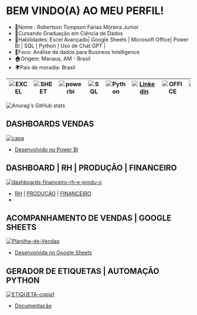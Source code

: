 
# BEM VINDO(A) AO MEU PERFIL!

- 📌Nome : Robertson Tompson Farias Moreira Junior
- 📙Cursando Graduação em Ciência de Dados
- 💼Habilidades: Excel Avançado| Google Sheets | Microsoft Office| Power BI | SQL | Python | Uso de Chat GPT |
- 🎯Foco: Análise de dados para Business Intelligence
- 🏠Origem: Manaus, AM - Brasil
- 🌍País de moradia: Brasil


|![EXCEL](https://img.shields.io/badge/Microsoft_Excel-217346?style=for-the-badge&logo=microsoft-excel&logoColor=white)| ![SHEET](https://img.shields.io/badge/Google%20Sheets-34A853?style=for-the-badge&logo=google-sheets&logoColor=white)|![powerbi](https://img.shields.io/badge/PowerBI-F2C811?style=for-the-badge&logo=Power%20BI&logoColor=white)|![SQL](https://img.shields.io/badge/MySQL-005C84?style=for-the-badge&logo=mysql&logoColor=white)|![Python](https://img.shields.io/badge/Python-FFD43B?style=for-the-badge&logo=python&logoColor=blue)|[![Linkedin](https://img.shields.io/badge/LinkedIn-0077B5?style=for-the-badge&logo=linkedin&logoColor=white)](https://www.linkedin.com/in/tompson-moreira/)|![OFFICE](https://img.shields.io/badge/Microsoft_Office-D83B01?style=for-the-badge&logo=microsoft-office&logoColor=white)|![GPT](https://img.shields.io/badge/ChatGPT-74aa9c?style=for-the-badge&logo=openai&logoColor=white)|
|--|--|--|--|--|--|--|--|

![Anurag's GitHub stats](https://github-readme-stats.vercel.app/api?username=Tompson97&show_icons=true&theme=radical)


## DASHBOARDS VENDAS
[<img src="https://i.ibb.co/80Cqx09/capa.png" alt="capa" border="0">](https://youtu.be/elva6kVRo6Y)
- [Desenvolvido no Power BI](https://youtu.be/elva6kVRo6Y)

## DASHBOARD | RH | PRODUÇÃO | FINANCEIRO
[<img src="https://i.ibb.co/tHYDfqT/dashboards-financeiro-rh-e-produ-o.png" alt="dashboards-financeiro-rh-e-produ-o" border="0">](https://github.com/Tompson97/Dashboards-PowerBI/tree/main)
- [RH](https://x.gd/pCzwZ) | [PRODUÇÃO](https://x.gd/PqfzJ) | [FINANCEIRO](https://x.gd/aPLCn)
- 
## ACOMPANHAMENTO DE VENDAS | GOOGLE SHEETS
[<img src="https://i.ibb.co/6gRxHq1/Planilha-de-Vendas.png" alt="Planilha-de-Vendas" border="0">](https://github.com/Tompson97/Planilha-de-Vendas-Google-Sheets)
- [Desenvolvida no Google Sheets](https://github.com/Tompson97/Planilha-de-Vendas-Google-Sheets)

## GERADOR DE ETIQUETAS | AUTOMAÇÃO PYTHON
[<img src="https://i.ibb.co/4802msQ/ETIQUETA-copia1.png" alt="ETIQUETA-copia1" border="0">](https://youtu.be/JSFjC_j4-BY?si=B2o6hFUQtKmTxmzL)
- [Documentação](https://drive.google.com/file/d/1w_RyoOglWWE7Vm-Np9ff4DPaz-RtG1pM/view?usp=sharing)
